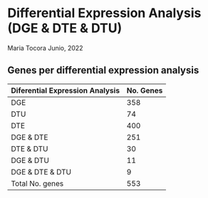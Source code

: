 
Differential Expression Analysis (DGE & DTE & DTU)
==================================================
Maria Tocora 
Junio, 2022

## __Genes per differential expression analysis__

| Diferential Expression Analysis |	No. Genes |
| --- | --- | 
| DGE | 358 |
| DTU |	74 |
| DTE |	400 |
| DGE & DTE |	251 |
| DTE & DTU |	30 |
| DGE & DTU |	11 |
| DGE & DTE & DTU |	9 |
| Total No. genes | 553 |

